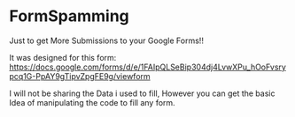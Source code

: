 # FormSpamming
Just to get More Submissions to your Google Forms!!

It was designed for this form: https://docs.google.com/forms/d/e/1FAIpQLSeBip304dj4LvwXPu_hOoFvsrypcq1G-PpAY9gTipvZpgFE9g/viewform

I will not be sharing the Data i used to fill, However you can get the basic Idea of manipulating the code to fill any form.
